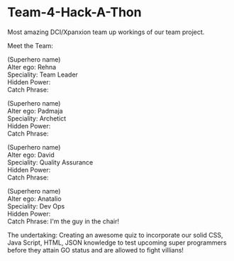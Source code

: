 # Team-4-Hack-A-Thon
Most amazing DCI/Xpanxion team up workings of our team project.


Meet the Team:

(Superhero name)            
Alter ego: Rehna            
Speciality: Team Leader    
Hidden Power:               
Catch Phrase:               


(Superhero name)            
Alter ego: Padmaja            
Speciality: Archetict    
Hidden Power:               
Catch Phrase:               


(Superhero name)            
Alter ego: David            
Speciality: Quality Assurance    
Hidden Power:               
Catch Phrase:               


(Superhero name)            
Alter ego: Anatalio            
Speciality: Dev Ops    
Hidden Power:               
Catch Phrase: I'm the guy in the chair!              


The undertaking: Creating an awesome quiz to incorporate our solid CSS, Java Script, HTML, JSON knowledge to test upcoming super programmers before they attain GO status and are allowed to fight villians!
